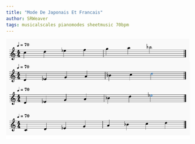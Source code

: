 ```yaml
---
title: "Mode De Japonais Et Francais"
author: SRWeaver
tags: musicalscales pianomodes sheetmusic 70bpm
---
```

![Musical Scale](https://github.com/LWFlouisa/OwnTune/blob/main/images/musical_scale_chart.png?raw=true)
